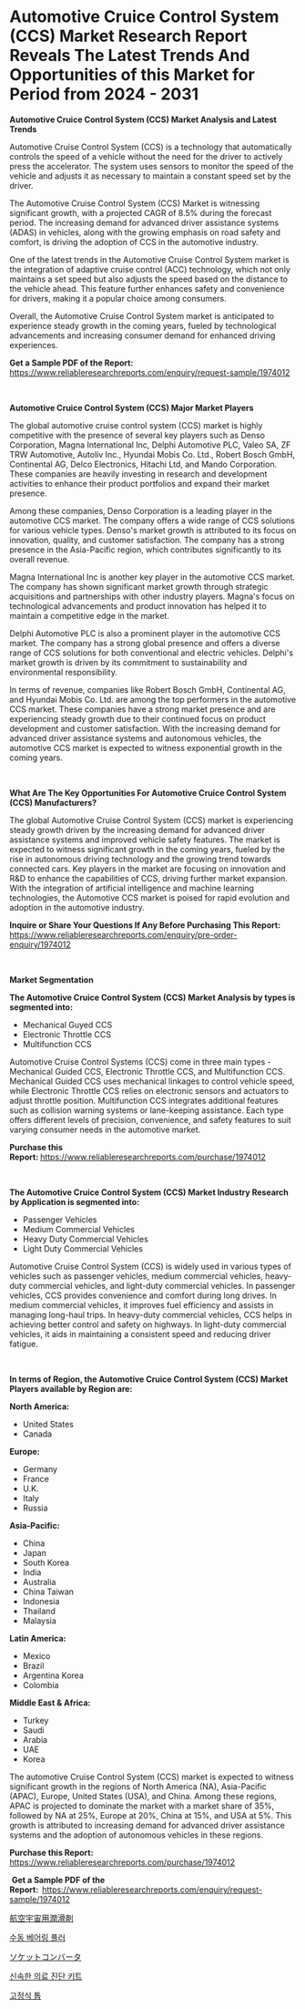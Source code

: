 <p><h1>Automotive Cruice Control System (CCS) Market Research Report Reveals The Latest Trends And Opportunities of this Market for Period from 2024 - 2031</h1></p><p><strong>Automotive Cruice Control System (CCS) Market Analysis and Latest Trends</strong></p>
<p><p>Automotive Cruise Control System (CCS) is a technology that automatically controls the speed of a vehicle without the need for the driver to actively press the accelerator. The system uses sensors to monitor the speed of the vehicle and adjusts it as necessary to maintain a constant speed set by the driver.</p><p>The Automotive Cruise Control System (CCS) Market is witnessing significant growth, with a projected CAGR of 8.5% during the forecast period. The increasing demand for advanced driver assistance systems (ADAS) in vehicles, along with the growing emphasis on road safety and comfort, is driving the adoption of CCS in the automotive industry.</p><p>One of the latest trends in the Automotive Cruise Control System market is the integration of adaptive cruise control (ACC) technology, which not only maintains a set speed but also adjusts the speed based on the distance to the vehicle ahead. This feature further enhances safety and convenience for drivers, making it a popular choice among consumers.</p><p>Overall, the Automotive Cruise Control System market is anticipated to experience steady growth in the coming years, fueled by technological advancements and increasing consumer demand for enhanced driving experiences.</p></p>
<p><strong>Get a Sample PDF of the Report:&nbsp;</strong> <a href="https://www.reliableresearchreports.com/enquiry/request-sample/1974012">https://www.reliableresearchreports.com/enquiry/request-sample/1974012</a></p>
<p>&nbsp;</p>
<p><strong>Automotive Cruice Control System (CCS) Major Market Players</strong></p>
<p><p>The global automotive cruise control system (CCS) market is highly competitive with the presence of several key players such as Denso Corporation, Magna International Inc, Delphi Automotive PLC, Valeo SA, ZF TRW Automotive, Autoliv Inc., Hyundai Mobis Co. Ltd., Robert Bosch GmbH, Continental AG, Delco Electronics, Hitachi Ltd, and Mando Corporation. These companies are heavily investing in research and development activities to enhance their product portfolios and expand their market presence.</p><p>Among these companies, Denso Corporation is a leading player in the automotive CCS market. The company offers a wide range of CCS solutions for various vehicle types. Denso's market growth is attributed to its focus on innovation, quality, and customer satisfaction. The company has a strong presence in the Asia-Pacific region, which contributes significantly to its overall revenue.</p><p>Magna International Inc is another key player in the automotive CCS market. The company has shown significant market growth through strategic acquisitions and partnerships with other industry players. Magna's focus on technological advancements and product innovation has helped it to maintain a competitive edge in the market.</p><p>Delphi Automotive PLC is also a prominent player in the automotive CCS market. The company has a strong global presence and offers a diverse range of CCS solutions for both conventional and electric vehicles. Delphi's market growth is driven by its commitment to sustainability and environmental responsibility.</p><p>In terms of revenue, companies like Robert Bosch GmbH, Continental AG, and Hyundai Mobis Co. Ltd. are among the top performers in the automotive CCS market. These companies have a strong market presence and are experiencing steady growth due to their continued focus on product development and customer satisfaction. With the increasing demand for advanced driver assistance systems and autonomous vehicles, the automotive CCS market is expected to witness exponential growth in the coming years.</p></p>
<p>&nbsp;</p>
<p><strong>What Are The Key Opportunities For Automotive Cruice Control System (CCS) Manufacturers?</strong></p>
<p><p>The global Automotive Cruise Control System (CCS) market is experiencing steady growth driven by the increasing demand for advanced driver assistance systems and improved vehicle safety features. The market is expected to witness significant growth in the coming years, fueled by the rise in autonomous driving technology and the growing trend towards connected cars. Key players in the market are focusing on innovation and R&D to enhance the capabilities of CCS, driving further market expansion. With the integration of artificial intelligence and machine learning technologies, the Automotive CCS market is poised for rapid evolution and adoption in the automotive industry.</p></p>
<p><strong>Inquire or Share Your Questions If Any Before Purchasing This Report:</strong> <a href="https://www.reliableresearchreports.com/enquiry/pre-order-enquiry/1974012">https://www.reliableresearchreports.com/enquiry/pre-order-enquiry/1974012</a></p>
<p>&nbsp;</p>
<p><strong>Market Segmentation</strong></p>
<p><strong>The Automotive Cruice Control System (CCS) Market Analysis by types is segmented into:</strong></p>
<p><ul><li>Mechanical Guyed CCS</li><li>Electronic Throttle CCS</li><li>Multifunction CCS</li></ul></p>
<p><p>Automotive Cruise Control Systems (CCS) come in three main types - Mechanical Guided CCS, Electronic Throttle CCS, and Multifunction CCS. Mechanical Guided CCS uses mechanical linkages to control vehicle speed, while Electronic Throttle CCS relies on electronic sensors and actuators to adjust throttle position. Multifunction CCS integrates additional features such as collision warning systems or lane-keeping assistance. Each type offers different levels of precision, convenience, and safety features to suit varying consumer needs in the automotive market.</p></p>
<p><strong>Purchase this Report:&nbsp;</strong><a href="https://www.reliableresearchreports.com/purchase/1974012">https://www.reliableresearchreports.com/purchase/1974012</a></p>
<p>&nbsp;</p>
<p><strong>The Automotive Cruice Control System (CCS) Market Industry Research by Application is segmented into:</strong></p>
<p><ul><li>Passenger Vehicles</li><li>Medium Commercial Vehicles</li><li>Heavy Duty Commercial Vehicles</li><li>Light Duty Commercial Vehicles</li></ul></p>
<p><p>Automotive Cruise Control System (CCS) is widely used in various types of vehicles such as passenger vehicles, medium commercial vehicles, heavy-duty commercial vehicles, and light-duty commercial vehicles. In passenger vehicles, CCS provides convenience and comfort during long drives. In medium commercial vehicles, it improves fuel efficiency and assists in managing long-haul trips. In heavy-duty commercial vehicles, CCS helps in achieving better control and safety on highways. In light-duty commercial vehicles, it aids in maintaining a consistent speed and reducing driver fatigue.</p></p>
<p>&nbsp;</p>
<p><strong>In terms of Region, the Automotive Cruice Control System (CCS) Market Players available by Region are:</strong></p>
<p>
    <p> <strong> North America: </strong>
        <ul>
            <li>United States</li>
            <li>Canada</li>
        </ul>
        </p> 
    <p> <strong> Europe: </strong>
        <ul>
            <li>Germany</li>
            <li>France</li>
            <li>U.K.</li>
            <li>Italy</li>
            <li>Russia</li>
        </ul>
        </p> 
    <p> <strong> Asia-Pacific: </strong>
        <ul>
            <li>China</li>
            <li>Japan</li>
            <li>South Korea</li>
            <li>India</li>
            <li>Australia</li>
            <li>China Taiwan</li>
            <li>Indonesia</li>
            <li>Thailand</li>
            <li>Malaysia</li>
        </ul>
        </p> 
    <p> <strong> Latin America: </strong>
        <ul>
            <li>Mexico</li>
            <li>Brazil</li>
            <li>Argentina Korea</li>
            <li>Colombia</li>
        </ul>
        </p> 
    <p> <strong> Middle East & Africa: </strong>
        <ul>
            <li>Turkey</li>
            <li>Saudi</li>
            <li>Arabia</li>
            <li>UAE</li>
            <li>Korea</li>
        </ul>
    </p>
    </p>
<p><p>The automotive Cruise Control System (CCS) market is expected to witness significant growth in the regions of North America (NA), Asia-Pacific (APAC), Europe, United States (USA), and China. Among these regions, APAC is projected to dominate the market with a market share of 35%, followed by NA at 25%, Europe at 20%, China at 15%, and USA at 5%. This growth is attributed to increasing demand for advanced driver assistance systems and the adoption of autonomous vehicles in these regions.</p></p>
<p><strong>Purchase this Report: </strong><a href="https://www.reliableresearchreports.com/purchase/1974012">https://www.reliableresearchreports.com/purchase/1974012</a></p>
<p>&nbsp;<strong>Get a Sample PDF of the Report:&nbsp;&nbsp;</strong><a href="https://www.reliableresearchreports.com/enquiry/request-sample/1974012">https://www.reliableresearchreports.com/enquiry/request-sample/1974012</a></p>
<p><strong></strong></p>
<p><p><a href="https://github.com/bucuel854722/Market-Research-Report-List-1/blob/main/8759928189148.md">航空宇宙用潤滑剤</a></p><p><a href="https://medium.com/@ronateganok8lzhvasjs9youd/%EC%88%98%EB%8F%99-%EB%B2%A0%EC%96%B4%EB%A7%81-%ED%92%80%EB%9F%AC-%EC%8B%9C%EC%9E%A5-%EB%B6%84%EC%84%9D-%EA%B8%80%EB%A1%9C%EB%B2%8C-%EC%82%B0%EC%97%85-%EC%A0%84%EB%A7%9D-%EB%B0%8F-%EC%98%88%EC%B8%A1-2024%EB%85%84%EB%B6%80%ED%84%B0-2031%EB%85%84-491a8cf7d54b">수동 베어링 풀러</a></p><p><a href="https://medium.com/@bracarafogo/%E3%82%BD%E3%82%B1%E3%83%83%E3%83%88%E3%82%B3%E3%83%B3%E3%83%90%E3%83%BC%E3%82%BF%E5%B8%82%E5%A0%B4%E3%81%AE%E8%A6%8F%E6%A8%A1-%E5%B8%82%E5%A0%B4%E5%B1%95%E6%9C%9B%E3%81%A8%E5%B8%82%E5%A0%B4%E4%BA%88%E6%B8%AC-2024%E5%B9%B4%E3%81%8B%E3%82%892031%E5%B9%B4-b9b1e9933d5a">ソケットコンバータ</a></p><p><a href="https://github.com/khytkeqagplkzqvh/Market-Research-Report-List-1/blob/main/3013441189053.md">신속한 의료 진단 키트</a></p><p><a href="https://medium.com/@ronateganok8lzhvasjs9youd/%EC%A0%95%EC%A7%80-%ED%86%B1-%EC%8B%9C%EC%9E%A5-%EC%8B%9C%EC%9E%A5-cagr-%EC%8B%9C%EC%9E%A5-%EB%8F%99%ED%96%A5-%EB%B0%8F-%EC%84%B1%EC%9E%A5-%EC%A0%84%EB%9E%B5%EC%97%90-%EB%8C%80%ED%95%9C-%ED%86%B5%EC%B0%B0%EB%A0%A5-5794d41986cb">고정식 톱</a></p></p>